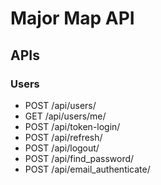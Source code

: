 # Major Map API

## APIs

### Users

* POST /api/users/
* GET /api/users/me/
* POST /api/token-login/
* POST /api/refresh/
* POST /api/logout/
* POST /api/find_password/
* POST /api/email_authenticate/
